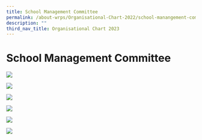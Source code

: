 ```yaml
---
title: School Management Committee
permalink: /about-wrps/Organisational-Chart-2022/school-manangement-committee/permalink/
description: ""
third_nav_title: Organisational Chart 2023
---
```

School Management Committee
===========================

![](/images/Staff/MGTCOM1.png)

![](/images/Staff/MGTCOM2.png)

![](/images/Staff/MGTCOM3.png)

![](/images/Staff/MGTCOM4.png)

![](/images/Staff/MGTCOM51.png)

![](/images/Staff/MGTCOM6.png)

